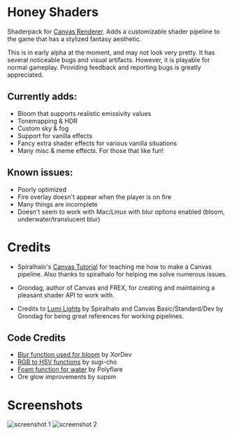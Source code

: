 # Honey Shaders

Shaderpack for [Canvas Renderer](https://github.com/vram-guild/canvas). Adds a customizable shader pipeline to the game that has a stylized fantasy aesthetic.

This is in early alpha at the moment, and may not look very pretty. It has several noticeable bugs and visual artifacts. However, it is playable for normal gameplay. Providing feedback and reporting bugs is greatly appreciated.

## Currently adds:

- Bloom that supports realistic emissivity values
- Tonemapping & HDR
- Custom sky & fog
- Support for vanilla effects
- Fancy extra shader effects for various vanilla situations
- Many misc & meme effects. For those that like fun!

## Known issues:

- Poorly optimized
- Fire overlay doesn't appear when the player is on fire
- Many things are incomplete
- Doesn't seem to work with Mac/Linux with blur options enabled (bloom, underwater/translucent blur)

# Credits

- Spiralhalo's [Canvas Tutorial](https://github.com/spiralhalo/CanvasTutorial/wiki) for teaching me how to make a Canvas pipeline. Also thanks to spiralhalo for helping me solve numerous issues.

- Grondag, author of Canvas and FREX, for creating and maintaining a pleasant shader API to work with.

- Credits to [Lumi Lights](https://github.com/spiralhalo/LumiLights) by Spiralhalo and Canvas Basic/Standard/Dev by Grondag for being great references for working pipelines.  

## Code Credits

- [Blur function used for bloom](https://github.com/XorDev/Ominous-Shaderpack/blob/main/shaders/lib/Blur.inc) by XorDev
- [RGB to HSV functions](https://gist.github.com/sugi-cho/6a01cae436acddd72bdf) by sugi-cho
- [Foam function for water](https://www.shadertoy.com/view/ltfGD7) by Polyflare
- Ore glow improvements by supsm


# Screenshots

![screenshot 1](https://cdn.discordapp.com/attachments/914139324122013747/916636147260727316/unknown.png)
![screenshot 2](https://cdn.discordapp.com/attachments/903175815401975889/916637597923680296/unknown.png)
